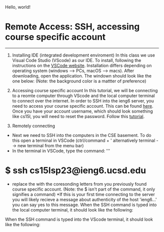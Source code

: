 Hello, world!


# **Remote Access: SSH, accessing course specific account**
---
1. Installing IDE (integrated development enviroment)
In this class we use Visual Code Studio (VScode) as our IDE. To install, following the instructions on the [VSCode website](https://code.visualstudio.com/). 
Installation differs depending on operating system (windows --> PCs, macOS --> macs). After downloading, open the application. The windown should look like the one below:
(Note: the background color is a mattter of preference)

2. Accessing course specific account
In this tutorial, we will be connecting to a reomte computer through VScode and the local computer terminal to connect over the internet. 
In order to SSH into the ieng6 server, you need to access your course specific account. This can be found [here](https://sdacs.ucsd.edu/~icc/index.php).
Once you have your account username, which should look something like cs15l<quarter abriviation><last two digits of year><unique identifier>, you will need to reset the password. 
Follow this [tutorial](https://drive.google.com/file/d/17IDZn8Qq7Q0RkYMxdiIR0o6HJ3B5YqSW/view). 

3. Remotely connecting
- Next we need to SSH into the computers in the CSE basement. To do this open a terminal in VSCode (ctrl/command + ' alternatively terminal --> new terminal from the menu bar)
- In the terminal in VSCode, type the command: 
'''
# $ ssh cs15lsp23<unique identifier>@ieng6.ucsd.edu
- replace the <unique identifier> with the coresonding letters from you previously found course specific account. (Note: the $ isn't part of the command, it only signifies a command)
*If this is your first time connecting to the server you will likely recieve a message about authenticity of the host 'ieng6...' you can say yes to this message.
When the SSH command is typed into the local computer terminal, it should look like the following:

When the SSH command is typed into the VScode terminal, it should look like the following:
